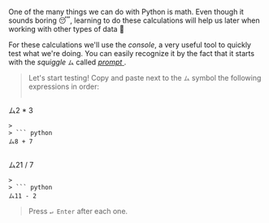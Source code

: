 One of the many things we can do with Python is math. Even though it sounds boring :sleeping:, learning to do these calculations will help us later when working with other types of data :star_struck:

For these calculations we'll use the _console_, a very useful tool to quickly test what we're doing. You can easily recognize it by the fact that it starts with the _squiggle_ `ム` called [ _prompt_ ](https://en.wikipedia.org/wiki/Command-line_interface#Command_prompt).

> Let's start testing! Copy and paste next to the `ム` symbol the following expressions in order:
>
> ``` python
ム2 * 3
```
>
> ``` python
ム8 + 7
```
>
> ``` python
ム21 / 7
```
>
> ``` python
ム11 - 2
```
> Press `↵ Enter` after each one.
